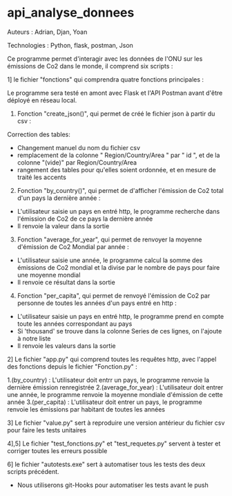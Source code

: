 # api_analyse_donnees

Auteurs : Adrian, Djan, Yoan

Technologies : Python, flask, postman, Json

Ce programme permet d'interagir avec les données de l'ONU sur les émissions de Co2 dans le monde, il comprend six scripts :

1] le fichier "fonctions" qui comprendra quatre fonctions principales :

  Le programme sera testé en amont avec Flask et l'API Postman avant d'être déployé en réseau local.

1. Fonction "create_json()", qui permet de créé le fichier json à partir du csv :

  Correction des tables:
  - Changement manuel du nom du fichier csv 
  - remplacement de la colonne " Region/Country/Area " par " id ", et de la colonne "(vide)" par Region/Country/Area 
  - rangement des tables pour qu'elles soient ordonnée, et en mesure de traité les accents

2. Fonction "by_country()", qui permet de d'afficher l'émission de Co2 total d'un pays la dernière année :

  - L'utilisateur saisie un pays en entré http, le programme recherche dans l'émission de Co2 de ce pays la dernière année
  - Il renvoie la valeur dans la sortie

3. Fonction "average_for_year", qui permet de renvoyer la moyenne d'émission de Co2 Mondial par année :

  - L'utilisateur saisie une année, le programme calcul la somme des émissions de Co2 mondial et la divise par le nombre
    de pays pour faire une moyenne mondial
  - Il renvoie ce résultat dans la sortie 
  
4. Fonction "per_capita", qui permet de renvoyé l'émission de Co2 par personne de toutes les années d'un pays entré en http :

  - L'utilisateur saisie un pays en entré http, le programme prend en compte toute les années correspondant au pays 
  - Si 'thousand' se trouve dans la colonne Series de ces lignes, on l'ajoute à notre liste 
  - Il renvoie les valeurs dans la sortie 


2] Le fichier "app.py" qui comprend toutes les requêtes http, avec l'appel des fonctions depuis le fichier "Fonction.py" :

  1.(by_country) : L'utilisateur doit entrr un pays, le programme renvoie la dernière émission renregistrée
  2.(average_for_year) : L'utilisateur doit entrer une année, le programme renvoie la moyenne mondiale d'émission de cette année
  3.(per_capita) : L'utilisateur doit entrer un pays, le programme renvoie les émissions par habitant de toutes les années

3] Le fichier "value.py" sert à reproduire une version antérieur du fichier csv pour faire les tests unitaires

4],5] Le fichier "test_fonctions.py" et "test_requetes.py" servent à tester et corriger toutes les erreurs possible

6] le fichier "autotests.exe" sert à automatiser tous les tests des deux scripts précédent.

* Nous utiliserons git-Hooks pour automatiser les tests avant le push













